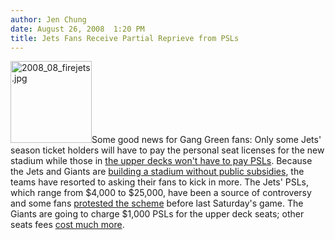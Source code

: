 ```yaml
---
author: Jen Chung
date: August 26, 2008  1:20 PM
title: Jets Fans Receive Partial Reprieve from PSLs
---
```


<p><img alt="2008_08_firejets.jpg" src="https://web.archive.org/web/20110611051104im_/http://gothamist.com/attachments/jen/2008_08_firejets.jpg" width="130" height="131" class="right">Some good news for Gang Green fans:  Only some Jets&apos; season ticket holders will have to pay the personal seat licenses for the new stadium while those in <a href="https://web.archive.org/web/20110611051104/http://www.wnbc.com/sports/17300403/detail.html?dl=headlineclick">the upper decks won&apos;t have to pay PSLs</a>. Because the Jets and Giants are <a href="https://web.archive.org/web/20110611051104/http://gothamist.com/2008/07/20/making_the_call_a_necessary_evil.php">building a stadium without public subsidies</a>, the teams have resorted to asking their fans to kick in more.  The Jets&apos; PSLs, which range from $4,000 to $25,000, have been a source of controversy and some fans <a href="https://web.archive.org/web/20110611051104/http://gothamist.com/2008/08/23/local_football_fans_protest_season.php">protested the scheme</a> before last Saturday&apos;s game. The Giants are going to charge $1,000 PSLs for the upper deck seats; other seats fees <a href="https://web.archive.org/web/20110611051104/http://gothamist.com/2008/07/18/giants_drop_seat_license_price_on_t.php">cost much more</a>.  </p>